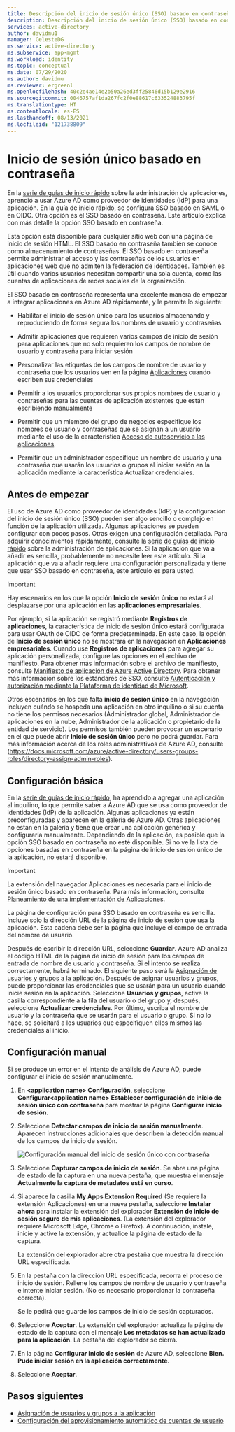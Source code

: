 ```yaml
---
title: Descripción del inicio de sesión único (SSO) basado en contraseña para aplicaciones en Azure Active Directory
description: Descripción del inicio de sesión único (SSO) basado en contraseña para aplicaciones en Azure Active Directory
services: active-directory
author: davidmu1
manager: CelesteDG
ms.service: active-directory
ms.subservice: app-mgmt
ms.workload: identity
ms.topic: conceptual
ms.date: 07/29/2020
ms.author: davidmu
ms.reviewer: ergreenl
ms.openlocfilehash: 40c2e4ae14e2b50a26ed3ff25846d15b129e2916
ms.sourcegitcommit: 0046757af1da267fc2f0e88617c633524883795f
ms.translationtype: HT
ms.contentlocale: es-ES
ms.lasthandoff: 08/13/2021
ms.locfileid: "121738809"
---
```

# <a name="understand-password-based-single-sign-on"></a>Inicio de sesión único basado en contraseña

En la [serie de guías de inicio rápido](view-applications-portal.md) sobre la administración de aplicaciones, aprendió a usar Azure AD como proveedor de identidades (IdP) para una aplicación. En la guía de inicio rápido, se configura SSO basado en SAML o en OIDC. Otra opción es el SSO basado en contraseña. Este artículo explica con más detalle la opción SSO basado en contraseña.

Esta opción está disponible para cualquier sitio web con una página de inicio de sesión HTML. El SSO basado en contraseña también se conoce como almacenamiento de contraseñas. El SSO basado en contraseña permite administrar el acceso y las contraseñas de los usuarios en aplicaciones web que no admiten la federación de identidades. También es útil cuando varios usuarios necesitan compartir una sola cuenta, como las cuentas de aplicaciones de redes sociales de la organización.

El SSO basado en contraseña representa una excelente manera de empezar a integrar aplicaciones en Azure AD rápidamente, y le permite lo siguiente:

- Habilitar el inicio de sesión único para los usuarios almacenando y reproduciendo de forma segura los nombres de usuario y contraseñas

- Admitir aplicaciones que requieren varios campos de inicio de sesión para aplicaciones que no solo requieren los campos de nombre de usuario y contraseña para iniciar sesión

- Personalizar las etiquetas de los campos de nombre de usuario y contraseña que los usuarios ven en la página [Aplicaciones](../user-help/my-apps-portal-end-user-access.md) cuando escriben sus credenciales

- Permitir a los usuarios proporcionar sus propios nombres de usuario y contraseñas para las cuentas de aplicación existentes que están escribiendo manualmente

- Permitir que un miembro del grupo de negocios especifique los nombres de usuario y contraseñas que se asignan a un usuario mediante el uso de la característica [Acceso de autoservicio a las aplicaciones](./manage-self-service-access.md).

- Permitir que un administrador especifique un nombre de usuario y una contraseña que usarán los usuarios o grupos al iniciar sesión en la aplicación mediante la característica Actualizar credenciales.

## <a name="before-you-begin"></a>Antes de empezar

El uso de Azure AD como proveedor de identidades (IdP) y la configuración del inicio de sesión único (SSO) pueden ser algo sencillo o complejo en función de la aplicación utilizada. Algunas aplicaciones se pueden configurar con pocos pasos. Otras exigen una configuración detallada. Para adquirir conocimientos rápidamente, consulte la [serie de guías de inicio rápido](view-applications-portal.md) sobre la administración de aplicaciones. Si la aplicación que va a añadir es sencilla, probablemente no necesite leer este artículo. Si la aplicación que va a añadir requiere una configuración personalizada y tiene que usar SSO basado en contraseña, este artículo es para usted.

> [!IMPORTANT]
> Hay escenarios en los que la opción **Inicio de sesión único** no estará al desplazarse por una aplicación en las **aplicaciones empresariales**.
>
> Por ejemplo, si la aplicación se registró mediante **Registros de aplicaciones**, la característica de inicio de sesión único estará configurada para usar OAuth de OIDC de forma predeterminada. En este caso, la opción de **Inicio de sesión único** no se mostrará en la navegación en **Aplicaciones empresariales**. Cuando use **Registros de aplicaciones** para agregar su aplicación personalizada, configure las opciones en el archivo de manifiesto. Para obtener más información sobre el archivo de manifiesto, consulte [Manifiesto de aplicación de Azure Active Directory](../develop/reference-app-manifest.md). Para obtener más información sobre los estándares de SSO, consulte [Autenticación y autorización mediante la Plataforma de identidad de Microsoft](../develop/authentication-vs-authorization.md#authentication-and-authorization-using-the-microsoft-identity-platform).
>
> Otros escenarios en los que falta **inicio de sesión único** en la navegación incluyen cuándo se hospeda una aplicación en otro inquilino o si su cuenta no tiene los permisos necesarios (Administrador global, Administrador de aplicaciones en la nube, Administrador de la aplicación o propietario de la entidad de servicio). Los permisos también pueden provocar un escenario en el que puede abrir **Inicio de sesión único** pero no podrá guardar. Para más información acerca de los roles administrativos de Azure AD, consulte (https://docs.microsoft.com/azure/active-directory/users-groups-roles/directory-assign-admin-roles).

## <a name="basic-configuration"></a>Configuración básica

En la [serie de guías de inicio rápido](view-applications-portal.md), ha aprendido a agregar una aplicación al inquilino, lo que permite saber a Azure AD que se usa como proveedor de identidades (IdP) de la aplicación. Algunas aplicaciones ya están preconfiguradas y aparecen en la galería de Azure AD. Otras aplicaciones no están en la galería y tiene que crear una aplicación genérica y configurarla manualmente. Dependiendo de la aplicación, es posible que la opción SSO basado en contraseña no esté disponible. Si no ve la lista de opciones basadas en contraseña en la página de inicio de sesión único de la aplicación, no estará disponible.

> [!IMPORTANT]
> La extensión del navegador Aplicaciones es necesaria para el inicio de sesión único basado en contraseña. Para más información, consulte [Planeamiento de una implementación de Aplicaciones](my-apps-deployment-plan.md).

La página de configuración para SSO basado en contraseña es sencilla. Incluye solo la dirección URL de la página de inicio de sesión que usa la aplicación. Esta cadena debe ser la página que incluye el campo de entrada del nombre de usuario.

Después de escribir la dirección URL, seleccione **Guardar**. Azure AD analiza el código HTML de la página de inicio de sesión para los campos de entrada de nombre de usuario y contraseña. Si el intento se realiza correctamente, habrá terminado.
El siguiente paso será la [Asignación de usuarios y grupos a la aplicación](./assign-user-or-group-access-portal.md). Después de asignar usuarios y grupos, puede proporcionar las credenciales que se usarán para un usuario cuando inicie sesión en la aplicación. Seleccione **Usuarios y grupos**, active la casilla correspondiente a la fila del usuario o del grupo y, después, seleccione **Actualizar credenciales**. Por último, escriba el nombre de usuario y la contraseña que se usarán para el usuario o grupo. Si no lo hace, se solicitará a los usuarios que especifiquen ellos mismos las credenciales al inicio.

## <a name="manual-configuration"></a>Configuración manual

Si se produce un error en el intento de análisis de Azure AD, puede configurar el inicio de sesión manualmente.

1. En **\<application name> Configuración**, seleccione  **Configurar\<application name> Establecer configuración de inicio de sesión único con contraseña** para mostrar la página **Configurar inicio de sesión**.

2. Seleccione **Detectar campos de inicio de sesión manualmente**. Aparecen instrucciones adicionales que describen la detección manual de los campos de inicio de sesión.

   ![Configuración manual del inicio de sesión único con contraseña](./media/configure-password-single-sign-on/password-configure-sign-on.png)
3. Seleccione **Capturar campos de inicio de sesión**. Se abre una página de estado de la captura en una nueva pestaña, que muestra el mensaje **Actualmente la captura de metadatos está en curso**.

4. Si aparece la casilla **My Apps Extension Required** (Se requiere la extensión Aplicaciones) en una nueva pestaña, seleccione **Instalar ahora** para instalar la extensión del explorador **Extensión de inicio de sesión seguro de mis aplicaciones**. (La extensión del explorador requiere Microsoft Edge, Chrome o Firefox). A continuación, instale, inicie y active la extensión, y actualice la página de estado de la captura.

   La extensión del explorador abre otra pestaña que muestra la dirección URL especificada.
5. En la pestaña con la dirección URL especificada, recorra el proceso de inicio de sesión. Rellene los campos de nombre de usuario y contraseña e intente iniciar sesión. (No es necesario proporcionar la contraseña correcta).

   Se le pedirá que guarde los campos de inicio de sesión capturados.
6. Seleccione **Aceptar**. La extensión del explorador actualiza la página de estado de la captura con el mensaje **Los metadatos se han actualizado para la aplicación**. La pestaña del explorador se cierra.

7. En la página **Configurar inicio de sesión** de Azure AD, seleccione **Bien. Pude iniciar sesión en la aplicación correctamente**.

8. Seleccione **Aceptar**.

## <a name="next-steps"></a>Pasos siguientes

- [Asignación de usuarios y grupos a la aplicación](./assign-user-or-group-access-portal.md)
- [Configuración del aprovisionamiento automático de cuentas de usuario](../app-provisioning/configure-automatic-user-provisioning-portal.md)
